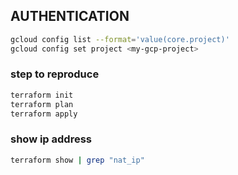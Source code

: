 ## AUTHENTICATION
```bash
gcloud config list --format='value(core.project)'
gcloud config set project <my-gcp-project>
```

### step to reproduce
```bash
terraform init
terraform plan 
terraform apply
```

### show ip address
```bash
terraform show | grep "nat_ip"
```